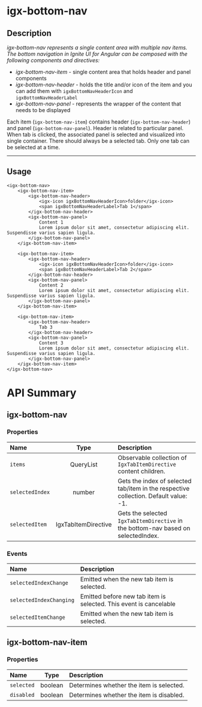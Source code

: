 # igx-bottom-nav

## Description
_igx-bottom-nav represents a single content area with multiple nav items. The bottom navigation in Ignite UI for Angular can be composed with the following components and directives:_

-  *igx-bottom-nav-item* - single content area that holds header and panel components
-  *igx-bottom-nav-header* - holds the title and/or icon of the item and you can add them with `igxBottomNavHeaderIcon` and `igxBottomNavHeaderLabel`
-  *igx-bottom-nav-panel* - represents the wrapper of the content that needs to be displayed

Each item (`igx-bottom-nav-item`) contains header (`igx-bottom-nav-header`) and panel (`igx-bottom-nav-panel`). Header is related to particular panel.
When tab is clicked, the associated panel is selected and visualized into single container. There should always be a selected tab. Only one tab can be selected at a time.

----------
## Usage

    <igx-bottom-nav>
        <igx-bottom-nav-item>
            <igx-bottom-nav-header>
                <igx-icon igxBottomNavHeaderIcon>folder</igx-icon>
                <span igxBottomNavHeaderLabel>Tab 1</span>
            </igx-bottom-nav-header>
            <igx-bottom-nav-panel>
                Content 1
                Lorem ipsum dolor sit amet, consectetur adipiscing elit. Suspendisse varius sapien ligula.
            </igx-bottom-nav-panel>
        </igx-bottom-nav-item>

        <igx-bottom-nav-item>
            <igx-bottom-nav-header>
                <igx-icon igxBottomNavHeaderIcon>folder</igx-icon>
                <span igxBottomNavHeaderLabel>Tab 2</span>
            </igx-bottom-nav-header>
            <igx-bottom-nav-panel>
                Content 2
                Lorem ipsum dolor sit amet, consectetur adipiscing elit. Suspendisse varius sapien ligula.
            </igx-bottom-nav-panel>
        </igx-bottom-nav-item>

        <igx-bottom-nav-item>
            <igx-bottom-nav-header>
                Tab 3
            </igx-bottom-nav-header>
            <igx-bottom-nav-panel>
                Content 3
                Lorem ipsum dolor sit amet, consectetur adipiscing elit. Suspendisse varius sapien ligula.
            </igx-bottom-nav-panel>
        </igx-bottom-nav-item>
    </igx-bottom-nav>


# API Summary 

## igx-bottom-nav

### Properties

| Name   |      Type      |  Description |
|:----------|:-------------:|:------|
| `items` |  QueryList<IgxTabItemDirective> | Observable collection of `IgxTabItemDirective` content children. |
| `selectedIndex` | number | Gets the index of selected tab/item in the respective collection. Default value: -1. |
| `selectedItem` | IgxTabItemDirective | Gets the selected `IgxTabItemDirective` in the bottom-nav based on selectedIndex. |


### Events

| Name       |               Description                |
|:---------- |:-----------------------------------------|
| `selectedIndexChange` | Emitted when the new tab item is selected. |
| `selectedIndexChanging` | Emitted before new tab item is selected. This event is cancelable|
| `selectedItemChange` | Emitted when the new tab item is selected. |

## igx-bottom-nav-item

### Properties

| Name   |      Type      |  Description |
|:----------|:-------------:|:------|
| `selected` | boolean |  Determines whether the item is selected. |
| `disabled` | boolean | Determines whether the item is disabled. |
